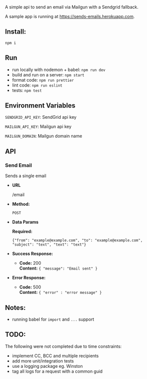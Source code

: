 A simple api to send an email via Mailgun with a Sendgrid fallback.

A sample app is running at https://sends-emails.herokuapp.com.

## Install:
`npm i`

## Run
- run locally with nodemon + babel: `npm run dev`
- build and run on a server: `npm start`
- format code: `npm run prettier`
- lint code: `npm run eslint`
- tests: `npm test`

## Environment Variables
`SENDGRID_API_KEY`: SendGrid api key

`MAILGUN_API_KEY`: Mailgun api key

`MAILGUN_DOMAIN`: Mailgun domain name

## API
### Send Email
  Sends a single email

* **URL**

  /email

* **Method:**

  `POST`
  
* **Data Params**

   **Required:**
 
   `{"from": "example@example.com", "to": "example@example.com", "subject": "text", "text": "text"}`

* **Success Response:**

  * **Code:** 200 <br />
    **Content:** `{ "message": "Email sent" }`
 
* **Error Response:**

  * **Code:** 500 <br />
    **Content:** `{ "error" : "error message" }`

## Notes:
- running babel for `import` and `...` support

## TODO:
The following were not completed due to time constraints:
- implement CC, BCC and multiple recipients
- add more unit/integration tests
- use a logging package eg. Winston
- tag all logs for a request with a common guid

